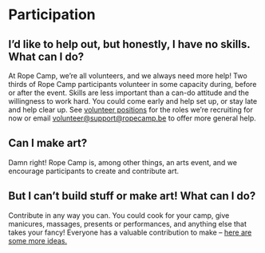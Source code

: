# Participation

## I’d like to help out, but honestly, I have no skills. What can I do?

At Rope Camp, we’re all volunteers, and we always need more help! Two thirds of Rope Camp participants volunteer in some capacity during, before or after the event. Skills are less important than a can-do attitude and the willingness to work hard. You could come early and help set up, or stay late and help clear up. See [volunteer positions](https://angels.ropecamp.be) for the roles we’re recruiting for now or email [volunteer@support@ropecamp.be](mailto:support@ropecamp.be) to offer more general help.

## Can I make art?

Damn right! Rope Camp is, among other things, an arts event, and we encourage participants to create and contribute art.

## But I can’t build stuff or make art! What can I do?

Contribute in any way you can. You could cook for your camp, give manicures, massages, presents or performances, and anything else that takes your fancy! Everyone has a valuable contribution to make – [here are some more ideas.](https://angels.ropecamp.be)